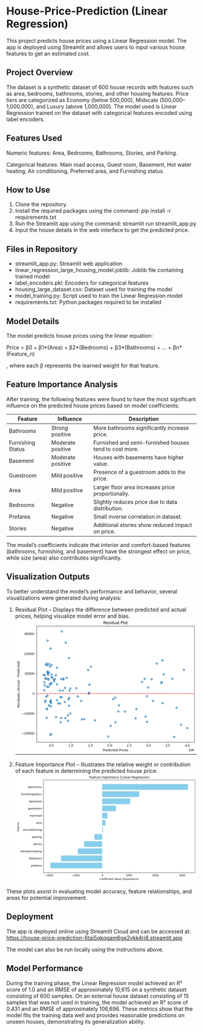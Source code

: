 # House-Price-Prediction (Linear Regression)

This project predicts house prices using a Linear Regression model. The app is deployed using Streamlit and allows users to input various house features to get an estimated cost.

Project Overview
----------------
The dataset is a synthetic dataset of 600 house records with features such as area, bedrooms, bathrooms, stories, and other housing features. Price tiers are categorized as Economy (below 500,000), Midscale (500,000–1,000,000), and Luxury (above 1,000,000). The model used is Linear Regression trained on the dataset with categorical features encoded using label encoders.

Features Used
-------------
Numeric features: Area, Bedrooms, Bathrooms, Stories, and Parking. 

Categorical features: Main road access, Guest room, Basement, Hot water heating, Air conditioning, Preferred area, and Furnishing status.

How to Use
----------
1. Clone the repository.
2. Install the required packages using the command: pip install -r requirements.txt
3. Run the Streamlit app using the command: streamlit run streamlit_app.py
4. Input the house details in the web interface to get the predicted price.

Files in Repository
-------------------
- streamlit_app.py: Streamlit web application
- linear_regression_large_housing_model.joblib: Joblib file containing trained model
- label_encoders.pkl: Encoders for categorical features
- housing_large_dataset.csv: Dataset used for training the model
- model_training.py: Script used to train the Linear Regression model
- requirements.txt: Python packages required to be installed

Model Details
--------------
The model predicts house prices using the linear equation:

Price = β0 + β1*(Area) + β2*(Bedrooms) + β3*(Bathrooms) + ... + βn*(Feature_n)

, where each β represents the learned weight for that feature.

Feature Importance Analysis
---------------------------
After training, the following features were found to have the most significant influence on the predicted house prices based on model coefficients:

Feature           | Influence         | Description
----------------- | ---------------- | -------------------------------------------
Bathrooms         | Strong positive  | More bathrooms significantly increase price.
Furnishing Status | Moderate positive| Furnished and semi-furnished houses tend to cost more.
Basement          | Moderate positive| Houses with basements have higher value.
Guestroom         | Mild positive    | Presence of a guestroom adds to the price.
Area              | Mild positive    | Larger floor area increases price proportionally.
Bedrooms          | Negative         | Slightly reduces price due to data distribution.
Prefarea          | Negative         | Small inverse correlation in dataset.
Stories           | Negative         | Additional stories show reduced impact on price.

The model’s coefficients indicate that interior and comfort-based features (bathrooms, furnishing, and basement) have the strongest effect on price, while size (area) also contributes significantly.

Visualization Outputs
---------------------
To better understand the model’s performance and behavior, several visualizations were generated during analysis:

1. Residual Plot – Displays the difference between predicted and actual prices, helping visualize model error and bias.
![Residual Plot](images/Residual_plot.png)  

2. Feature Importance Plot – Illustrates the relative weight or contribution of each feature in determining the predicted house price.
![Feature Importance](images/Feature_importance.png)
 
These plots assist in evaluating model accuracy, feature relationships, and areas for potential improvement.

Deployment
----------
The app is deployed online using Streamlit Cloud and can be accessed at: https://house-price-prediction-6tai5qkqgam6ge2ykk4rj8.streamlit.app

The model can also be run locally using the instructions above.

Model Performance
-----------------
During the training phase, the Linear Regression model achieved an R² score of 1.0 and an RMSE of approximately 10,615 on a synthetic dataset consisting of 600 samples. On an external house dataset consisting of 15 samples that was not used in training, the model achieved an R² score of 0.431 and an RMSE of approximately 106,696. These metrics show that the model fits the training data well and provides reasonable predictions on unseen houses, demonstrating its generalization ability.



